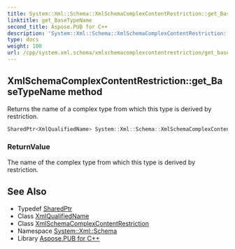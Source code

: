 ```yaml
---
title: System::Xml::Schema::XmlSchemaComplexContentRestriction::get_BaseTypeName method
linktitle: get_BaseTypeName
second_title: Aspose.PUB for C++
description: 'System::Xml::Schema::XmlSchemaComplexContentRestriction::get_BaseTypeName method. Returns the name of a complex type from which this type is derived by restriction in C++.'
type: docs
weight: 100
url: /cpp/system.xml.schema/xmlschemacomplexcontentrestriction/get_basetypename/
---
```

## XmlSchemaComplexContentRestriction::get_BaseTypeName method


Returns the name of a complex type from which this type is derived by restriction.

```cpp
SharedPtr<XmlQualifiedName> System::Xml::Schema::XmlSchemaComplexContentRestriction::get_BaseTypeName()
```


### ReturnValue

The name of the complex type from which this type is derived by restriction.

## See Also

* Typedef [SharedPtr](../../../system/sharedptr/)
* Class [XmlQualifiedName](../../../system.xml/xmlqualifiedname/)
* Class [XmlSchemaComplexContentRestriction](../)
* Namespace [System::Xml::Schema](../../)
* Library [Aspose.PUB for C++](../../../)
